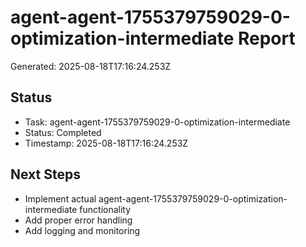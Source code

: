 # agent-agent-1755379759029-0-optimization-intermediate Report

Generated: 2025-08-18T17:16:24.253Z

## Status
- Task: agent-agent-1755379759029-0-optimization-intermediate
- Status: Completed
- Timestamp: 2025-08-18T17:16:24.253Z

## Next Steps
- Implement actual agent-agent-1755379759029-0-optimization-intermediate functionality
- Add proper error handling
- Add logging and monitoring
